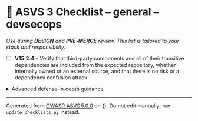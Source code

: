 # 🔴 ASVS 3 Checklist – general – devsecops

*Use during **DESIGN** and **PRE‑MERGE** review. This list is tailored to your stack and responsibility.*


- [ ] **V15.2.4** – Verify that third-party components and all of their transitive dependencies are included from the expected repository, whether internally owned or an external source, and that there is no risk of a dependency confusion attack.

<details><summary>Advanced defense‑in‑depth guidance</summary>


_Add organisation‑specific recommendations, links to tooling, threat models, etc._

</details>


---

Generated from [OWASP ASVS 5.0.0](https://owasp.org/www-project-application-security-verification-standard/) on {}. Do not edit manually; run `update_checklists.py` instead.
